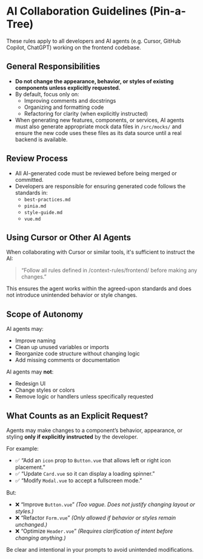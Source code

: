 # AI Collaboration Guidelines (Pin-a-Tree)

These rules apply to all developers and AI agents (e.g. Cursor, GitHub Copilot, ChatGPT) working on the frontend codebase.

## General Responsibilities

- **Do not change the appearance, behavior, or styles of existing components unless explicitly requested.**
- By default, focus only on:
  - Improving comments and docstrings
  - Organizing and formatting code
  - Refactoring for clarity (when explicitly instructed)
- When generating new features, components, or services, AI agents must also generate appropriate mock data files in `/src/mocks/` and ensure the new code uses these files as its data source until a real backend is available.

## Review Process

- All AI-generated code must be reviewed before being merged or committed.
- Developers are responsible for ensuring generated code follows the standards in:
  - `best-practices.md`
  - `pinia.md`
  - `style-guide.md`
  - `vue.md`

## Using Cursor or Other AI Agents

When collaborating with Cursor or similar tools, it's sufficient to instruct the AI:

> “Follow all rules defined in /context-rules/frontend/ before making any changes.”

This ensures the agent works within the agreed-upon standards and does not introduce unintended behavior or style changes.

## Scope of Autonomy

AI agents may:
- Improve naming
- Clean up unused variables or imports
- Reorganize code structure without changing logic
- Add missing comments or documentation

AI agents may **not**:
- Redesign UI
- Change styles or colors
- Remove logic or handlers unless specifically requested

## What Counts as an Explicit Request?

Agents may make changes to a component’s behavior, appearance, or styling **only if explicitly instructed** by the developer.

For example:
- ✅ “Add an `icon` prop to `Button.vue` that allows left or right icon placement.”
- ✅ “Update `Card.vue` so it can display a loading spinner.”
- ✅ “Modify `Modal.vue` to accept a fullscreen mode.”

But:
- ❌ “Improve `Button.vue`” _(Too vague. Does not justify changing layout or styles.)_
- ❌ “Refactor `Form.vue`” _(Only allowed if behavior or styles remain unchanged.)_
- ❌ “Optimize `Header.vue`” _(Requires clarification of intent before changing anything.)_

Be clear and intentional in your prompts to avoid unintended modifications.
